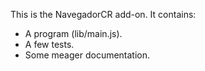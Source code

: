 This is the NavegadorCR add-on.  It contains:

* A program (lib/main.js).
* A few tests.
* Some meager documentation.
